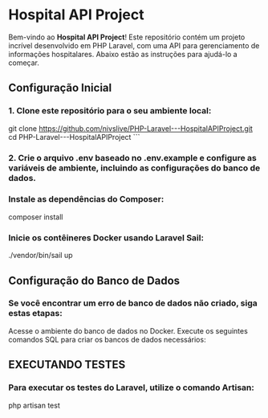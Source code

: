 # Hospital API Project

Bem-vindo ao **Hospital API Project**! Este repositório contém um projeto incrível desenvolvido em PHP Laravel, com uma API para gerenciamento de informações hospitalares. Abaixo estão as instruções para ajudá-lo a começar.

## Configuração Inicial

### 1. Clone este repositório para o seu ambiente local:
git clone https://github.com/nivslive/PHP-Laravel---HospitalAPIProject.git
cd PHP-Laravel---HospitalAPIProject ```

### 2. Crie o arquivo .env baseado no .env.example e configure as variáveis de ambiente, incluindo as configurações do banco de dados.

### Instale as dependências do Composer:
composer install


### Inicie os contêineres Docker usando Laravel Sail:
./vendor/bin/sail up

## Configuração do Banco de Dados

### Se você encontrar um erro de banco de dados não criado, siga estas etapas:

Acesse o ambiente do banco de dados no Docker.
Execute os seguintes comandos SQL para criar os bancos de dados necessários:


## EXECUTANDO TESTES 
### Para executar os testes do Laravel, utilize o comando Artisan:

php artisan test